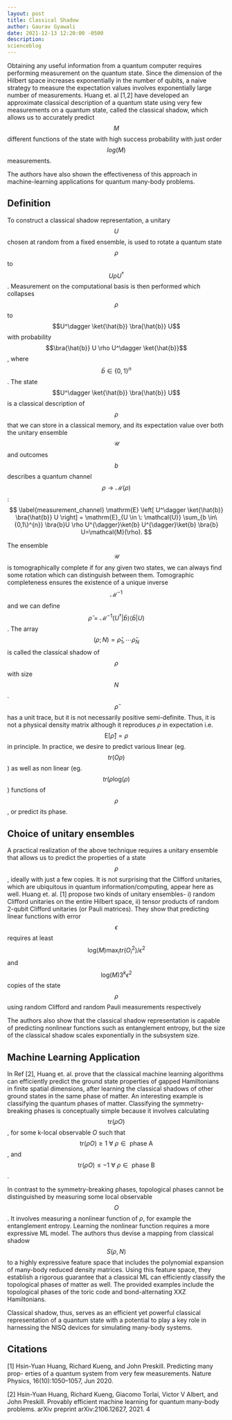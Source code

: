 ```yaml
---
layout: post
title: Classical Shadow
author: Gaurav Gyawali
date: 2021-12-13 12:20:00 -0500
description: 
scienceblog
---
```


Obtaining any useful information from a quantum computer requires performing measurement on the quantum state. 
Since the dimension of the Hilbert space increases exponentially in the number of qubits, a naive strategy to 
measure the expectation values involves exponentially large number of measurements. Huang et. al [1,2] have
developed an approximate classical description of a quantum state using very few measurements on a quantum state, 
called the classical shadow, which allows us to accurately predict $$M$$ different functions of the state with 
high success probability with just order $$log(M)$$ measurements. 

The authors have also shown the effectiveness of this approach in machine-learning applications for quantum many-body problems.



## Definition
To construct a classical shadow representation, a unitary $$U$$ chosen at random from a fixed ensemble, 
is used to rotate a quantum state $$\rho$$ to $$U \rho U^\dagger$$. Measurement on the computational basis is 
then performed which collapses $$\rho$$ to $$U^\dagger \ket{\hat{b}} \bra{\hat{b}} U$$ with probability $$\bra{\hat{b}} U \rho U^\dagger \ket{\hat{b}}$$,
 where $$\hat{b} \in \{0,1\}^n$$. The state $$U^\dagger \ket{\hat{b}} \bra{\hat{b}} U$$ is a classical description of $$\rho$$ that we can store in a 
 classical memory, and its expectation value over both the  unitary ensemble $$\mathcal{U}$$ and outcomes $$b$$ describes a quantum channel $$\rho \rightarrow \mathcal{M}(\rho)$$:
$$
    \label{measurement_channel}
    \mathrm{E} \left[ U^\dagger \ket{\hat{b}} \bra{\hat{b}} U \right] = \mathrm{E}_{U \in \: \mathcal{U}} \sum_{b \in\{0,1\}^{n}} \bra{b}U \rho U^{\dagger}\ket{b} U^{\dagger}\ket{b} \bra{b} U=\mathcal{M}(\rho).
$$

The ensemble $$\mathcal{U}$$ is tomographically complete if for any given two states, we can always find some rotation 
which can distinguish between them. Tomographic completeness ensures the existence of a unique inverse $$\mathcal{M} ^{-1}$$ 
and we can define $$\hat{\rho}=\mathcal{M}^{-1}\left(U^{\dagger}|\hat{b}\rangle\langle\hat{b}| U\right)$$. 
The array $$(\rho;N) = {\hat{\rho}_1, \cdots \hat{\rho}_N}$$ is called the classical shadow of $$\rho$$ with size $$N$$. 
$$\hat{\rho}$$ has a unit trace, but it is not necessarily positive semi-definite. 
Thus, it is not a physical density matrix although it reproduces $\rho$ in expectation i.e. $$\mathrm{E}[\hat{\rho}] = \rho$$ in principle. In practice, we desire to predict various linear (eg. $$tr(O\rho)$$) as well as non linear  (eg. $$tr(\rho \text{log}(\rho)$$) functions of $$\rho$$, or predict its phase. 

## Choice of unitary ensembles
A practical realization of the above technique requires a unitary ensemble that allows us to predict the properties of 
a state $$\rho$$, ideally with just a few copies. It is not surprising that the Clifford unitaries, which are ubiquitous 
in quantum information/computing, appear here as well. Huang et. al. [1] propose two kinds of unitary ensembles- 
i) random Clifford unitaries on the entire Hilbert space, ii) tensor products of random 2-qubit Clifford unitaries (or Pauli matrices). 
They show that predicting linear functions with error $$\epsilon$$ requires at least $$\text{log}(M) \text{max}_i \text{tr}(O_i^2)/\epsilon^2$$ 
and  $$ \text{log}(M)3^k \epsilon^2 $$ copies of the state $$\rho$$ using random Clifford and random Pauli measurements respectively

The authors also show that the classical shadow representation is capable of predicting nonlinear functions such as entanglement entropy, 
but the size of the classical shadow scales exponentially in the subsystem size.  

## Machine Learning Application
In Ref [2], Huang et. al. prove that the classical machine learning algorithms can efficiently predict the 
ground state properties of gapped Hamiltonians in finite spatial dimensions, after learning the classical shadows 
of other ground states in the same phase of matter. An interesting example is classifying the quantum phases of matter. 
Classifying the symmetry-breaking phases is conceptually simple because it involves calculating $$\text{tr}(\rho O)$$, 
for some k-local observable $O$ such that $$\text{tr}(\rho O) \geq 1 \: \forall \: \rho \in \text{ phase A}$$, 
and  $$\text{tr}(\rho O) \leq -1 \: \forall \: \rho \in \text{ phase B}$$.

In contrast to the symmetry-breaking phases, topological phases cannot be distinguished by measuring some local observable $$O$$. 
It involves measuring a nonlinear function of $\rho$, for example the entanglement entropy. Learning the nonlinear function requires a more expressive ML model. 
The authors thus devise a mapping from classical shadow $$S(\rho, N)$$ to a highly expressive feature space that includes the polynomial expansion of many-body reduced density matrices. 
Using this feature space, they establish a rigorous guarantee that a classical ML can efficiently classify the topological phases of matter as well. 
The provided examples include the topological phases of the toric code and bond-alternating XXZ Hamiltonians. 

Classical shadow, thus, serves as an efficient yet powerful classical representation of a quantum state with a potential to play a key role in harnessing the NISQ devices for simulating many-body systems.

## Citations

[1] Hsin-Yuan Huang, Richard Kueng, and John Preskill. Predicting many prop-
erties of a quantum system from very few measurements. Nature Physics,
16(10):1050–1057, Jun 2020.

[2] Hsin-Yuan Huang, Richard Kueng, Giacomo Torlai, Victor V Albert, and
John Preskill. Provably efficient machine learning for quantum many-body
problems. arXiv preprint arXiv:2106.12627, 2021.
4

